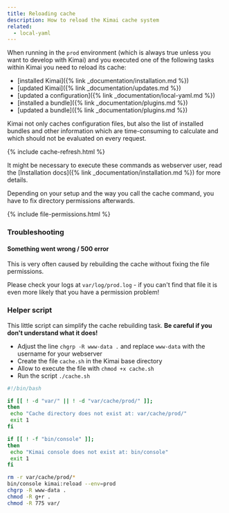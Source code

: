 ```yaml
---
title: Reloading cache
description: How to reload the Kimai cache system
related:
  - local-yaml
---
```


When running in the `prod` environment (which is always true unless you want to develop with Kimai) and you executed one 
of the following tasks within Kimai you need to reload its cache:

- [installed Kimai]({% link _documentation/installation.md %})
- [updated Kimai]({% link _documentation/updates.md %})
- [updated a configuration]({% link _documentation/local-yaml.md %})
- [installed a bundle]({% link _documentation/plugins.md %})
- [updated a bundle]({% link _documentation/plugins.md %})

Kimai not only caches configuration files, but also the list of installed bundles and other information which are 
time-consuming to calculate and which should not be evaluated on every request.

{% include cache-refresh.html %} 

It might be necessary to execute these commands as webserver user, 
read the [Installation docs]({% link _documentation/installation.md %}) for more details.

Depending on your setup and the way you call the cache command, you have to fix directory permissions afterwards. 
 
{% include file-permissions.html %} 

### Troubleshooting

#### Something went wrong / 500 error

This is very often caused by rebuilding the cache without fixing the file permissions.

Please check your logs at `var/log/prod.log` - if you can't find that file it is even more likely that you have a permission problem!  

### Helper script

This little script can simplify the cache rebuilding task. **Be careful if you don't understand what it does!**

- Adjust the line `chgrp -R www-data .` and replace `www-data` with the username for your webserver
- Create the file `cache.sh` in the Kimai base directory
- Allow to execute the file with `chmod +x cache.sh`
- Run the script `./cache.sh`

```bash
#!/bin/bash

if [[ ! -d "var/" || ! -d "var/cache/prod/" ]];
then
 echo "Cache directory does not exist at: var/cache/prod/"
 exit 1
fi

if [[ ! -f "bin/console" ]];
then
 echo "Kimai console does not exist at: bin/console"
 exit 1
fi

rm -r var/cache/prod/*
bin/console kimai:reload --env=prod
chgrp -R www-data .
chmod -R g+r .
chmod -R 775 var/
```
